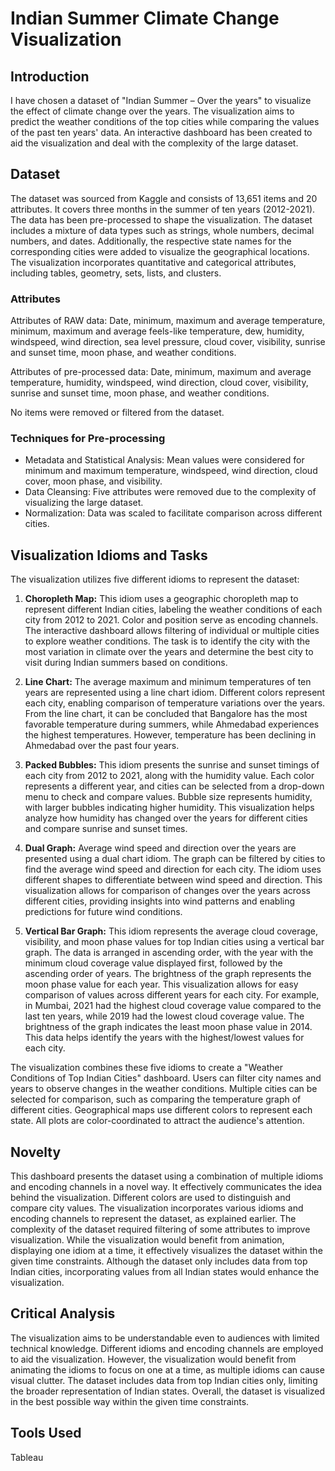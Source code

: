 # Indian Summer Climate Change Visualization

## Introduction
I have chosen a dataset of "Indian Summer – Over the years" to visualize the effect of climate change over the years. The visualization aims to predict the weather conditions of the top cities while comparing the values of the past ten years' data. An interactive dashboard has been created to aid the visualization and deal with the complexity of the large dataset.

## Dataset
The dataset was sourced from Kaggle and consists of 13,651 items and 20 attributes. It covers three months in the summer of ten years (2012-2021). The data has been pre-processed to shape the visualization. The dataset includes a mixture of data types such as strings, whole numbers, decimal numbers, and dates. Additionally, the respective state names for the corresponding cities were added to visualize the geographical locations. The visualization incorporates quantitative and categorical attributes, including tables, geometry, sets, lists, and clusters.

### Attributes
Attributes of RAW data: Date, minimum, maximum and average temperature, minimum, maximum and average feels-like temperature, dew, humidity, windspeed, wind direction, sea level pressure, cloud cover, visibility, sunrise and sunset time, moon phase, and weather conditions.

Attributes of pre-processed data: Date, minimum, maximum and average temperature, humidity, windspeed, wind direction, cloud cover, visibility, sunrise and sunset time, moon phase, and weather conditions.

No items were removed or filtered from the dataset.

### Techniques for Pre-processing
- Metadata and Statistical Analysis: Mean values were considered for minimum and maximum temperature, windspeed, wind direction, cloud cover, moon phase, and visibility.
- Data Cleansing: Five attributes were removed due to the complexity of visualizing the large dataset.
- Normalization: Data was scaled to facilitate comparison across different cities.

## Visualization Idioms and Tasks
The visualization utilizes five different idioms to represent the dataset:

1. **Choropleth Map:** This idiom uses a geographic choropleth map to represent different Indian cities, labeling the weather conditions of each city from 2012 to 2021. Color and position serve as encoding channels. The interactive dashboard allows filtering of individual or multiple cities to explore weather conditions. The task is to identify the city with the most variation in climate over the years and determine the best city to visit during Indian summers based on conditions.

2. **Line Chart:** The average maximum and minimum temperatures of ten years are represented using a line chart idiom. Different colors represent each city, enabling comparison of temperature variations over the years. From the line chart, it can be concluded that Bangalore has the most favorable temperature during summers, while Ahmedabad experiences the highest temperatures. However, temperature has been declining in Ahmedabad over the past four years.

3. **Packed Bubbles:** This idiom presents the sunrise and sunset timings of each city from 2012 to 2021, along with the humidity value. Each color represents a different year, and cities can be selected from a drop-down menu to check and compare values. Bubble size represents humidity, with larger bubbles indicating higher humidity. This visualization helps analyze how humidity has changed over the years for different cities and compare sunrise and sunset times.

4. **Dual Graph:** Average wind speed and direction over the years are presented using a dual chart idiom. The graph can be filtered by cities to find the average wind speed and direction for each city. The idiom uses different shapes to differentiate between wind speed and direction. This visualization allows for comparison of changes over the years across different cities, providing insights into wind patterns and enabling predictions for future wind conditions.

5. **Vertical Bar Graph:** This idiom represents the average cloud coverage, visibility, and moon phase values for top Indian cities using a vertical bar graph. The data is arranged in ascending order, with the year with the minimum cloud coverage value displayed first, followed by the ascending order of years. The brightness of the graph represents the moon phase value for each year. This visualization allows for easy comparison of values across different years for each city. For example, in Mumbai, 2021 had the highest cloud coverage value compared to the last ten years, while 2019 had the lowest cloud coverage value. The brightness of the graph indicates the least moon phase value in 2014. This data helps identify the years with the highest/lowest values for each city.

The visualization combines these five idioms to create a "Weather Conditions of Top Indian Cities" dashboard. Users can filter city names and years to observe changes in the weather conditions. Multiple cities can be selected for comparison, such as comparing the temperature graph of different cities. Geographical maps use different colors to represent each state. All plots are color-coordinated to attract the audience's attention.

## Novelty
This dashboard presents the dataset using a combination of multiple idioms and encoding channels in a novel way. It effectively communicates the idea behind the visualization. Different colors are used to distinguish and compare city values. The visualization incorporates various idioms and encoding channels to represent the dataset, as explained earlier. The complexity of the dataset required filtering of some attributes to improve visualization. While the visualization would benefit from animation, displaying one idiom at a time, it effectively visualizes the dataset within the given time constraints. Although the dataset only includes data from top Indian cities, incorporating values from all Indian states would enhance the visualization.

## Critical Analysis
The visualization aims to be understandable even to audiences with limited technical knowledge. Different idioms and encoding channels are employed to aid the visualization. However, the visualization would benefit from animating the idioms to focus on one at a time, as multiple idioms can cause visual clutter. The dataset includes data from top Indian cities only, limiting the broader representation of Indian states. Overall, the dataset is visualized in the best possible way within the given time constraints.

## Tools Used
Tableau 


